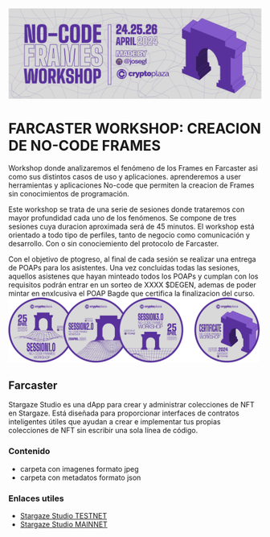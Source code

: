 <img title="a title" alt="Alt text" width="1000" src="https://raw.githubusercontent.com/cryptoCEU/No-Code-Frames/main/HEADER.png">

FARCASTER WORKSHOP: CREACION DE NO-CODE FRAMES
======

Workshop donde analizaremos el fenómeno de los Frames en Farcaster asi como sus distintos casos de uso y aplicaciones. aprenderemos a user herramientas y aplicaciones No-code que permiten la creacion de Frames sin conocimientos de programación. 

Este workshop se trata de una serie de sesiones donde trataremos con mayor profundidad cada uno de los fenómenos. Se compone de tres sesiones cuya duracion aproximada será de 45 minutos. El workshop está orientado a todo tipo de perfiles, tanto de negocio como comunicación y desarrollo. Con o sin conociemiento del protocolo de Farcaster. 

Con el objetivo de ptogreso, al final de cada sesión se realizar una entrega de POAPs para los asistentes. Una vez concluidas todas las sesiones, aquellos asistenes que hayan minteado todos los POAPs y cumplan con los requisitos podrán entrar en un sorteo de XXXX $DEGEN, ademas de poder mintar en enxlcusiva el POAP Bagde que certifica la finalizacion del curso.
<img title="a title" alt="Alt text" width="500" src="https://raw.githubusercontent.com/cryptoCEU/No-Code-Frames/main/ALL-POAPs.png">

## Farcaster

Stargaze Studio es una dApp para crear y administrar colecciones de NFT en Stargaze. Está diseñada para proporcionar interfaces de contratos inteligentes útiles que ayudan a crear e implementar tus propias colecciones de NFT sin escribir una sola línea de código.

### Contenido 

* carpeta con imagenes formato jpeg
* carpeta con metadatos formato json

### Enlaces utiles 

* [Stargaze Studio TESTNET](https://studio.publicawesome.dev/collections/create/)
* [Stargaze Studio MAINNET](https://studio.stargaze.zone/)

